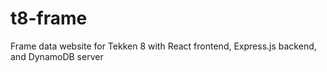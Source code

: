 # t8-frame
Frame data website for Tekken 8 with React frontend, Express.js backend, and DynamoDB server
